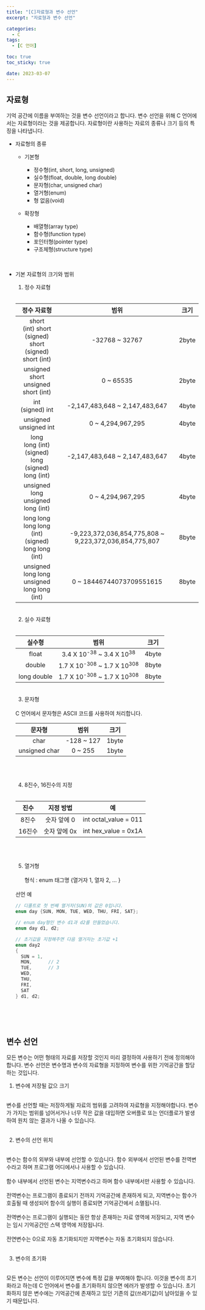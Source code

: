 ```yaml
---
title: "[C]자료형과 변수 선언"
excerpt: "자료형과 변수 선언"

categories:
  - C
tags:
  - [C 언어]

toc: true
toc_sticky: true

date: 2023-03-07
---
```


## 자료형

기억 공간에 이름을 부여하는 것을 변수 선언이라고 합니다. 변수 선언을 위해 C 언어에서는 자료형이라는 것을 제공합니다. 자료형이란 사용하는 자료의 종류나 크기 등의 특징을 나타냅니다.
<br>

  * 자료형의 종류
    - 기본형
      + 정수형(int, short, long, unsigned)
      + 실수형(float, double, long double)
      + 문자형(char, unsigned char)
      + 열거형(enum)
      + 형 없음(void)

    - 확장형
      + 배열형(array type)
      + 함수형(function type)
      + 포인터형(pointer type)
      + 구조체형(structure type)

<br>

  * 기본 자료형의 크기와 범위
    1. 정수 자료형
    <br>

    | 정수 자료형 | 범위 | 크기 |
    | :---: | :---: | :---:|
    | short <br> (int) short <br> (signed) short <br> (signed) short (int) | -32768 ~ 32767 | 2byte |
    | unsigned short <br> unsigned short (int) | 0 ~ 65535 | 2byte |
    | int <br> (signed) int | -2,147,483,648 ~ 2,147,483,647 | 4byte |
    | unsigned <br> unsigned int | 0 ~ 4,294,967,295 | 4byte |
    | long <br> long (int) <br> (signed) long <br> (signed) long (int) | -2,147,483,648 ~ 2,147,483,647 | 4byte |
    | unsigned long <br> unsigned long (int) | 0 ~ 4,294,967,295 | 4byte |
    | long long <br> long long (int) <br> (signed) long long (int) | -9,223,372,036,854,775,808 ~ 9,223,372,036,854,775,807 | 8byte |
    | unsigned long long <br> unsigned long long (int) | 0 ~ 18446744073709551615 | 8byte |

    <br>

    2. 실수 자료형
    <br>

    | 실수형 | 범위 | 크기 |
    | :---: | :---: | :---: |
    | float | 3.4 X 10<sup>-38</sup> ~ 3.4 X 10<sup>38</sup> | 4byte |
    | double | 1.7 X 10<sup>-308</sup> ~ 1.7 X 10<sup>308</sup> | 8byte |
    | long double | 1.7 X 10<sup>-308</sup> ~ 1.7 X 10<sup>308</sup> | 8byte |

    <br>

    3. 문자형
    <br>
    C 언어에서 문자형은 ASCII 코드를 사용하여 처리합니다.
    <br>

    | 문자형 | 범위 | 크기 |
    | :---: | :---: | :---: |
    | char | -128 ~ 127 | 1byte |
    | unsigned char | 0 ~ 255 | 1byte |

    <br><br>

    4. 8진수, 16진수의 지정
    <br>

    | 진수 | 지정 방법 | 예 |
    | :---: | :---: | :---: |
    | 8진수 | 숫자 앞에 0 | int octal_value = 011 |
    | 16진수 | 숫자 앞에 0x | int hex_value = 0x1A |

    <br><br>

    5. 열거형
    <br><br>
    형식 : enum 태그명 {열거자 1, 열자 2, ... }

    <br>
    선언 예

    ```c
    // 디폴트로 첫 번째 열거자(SUN)의 값은 0입니다.
    enum day {SUN, MON, TUE, WED, THU, FRI, SAT};

    // enum day형인 변수 d1과 d2를 만들었습니다.
    enum day d1, d2;

    // 초기값을 지정해주면 다음 열거자는 초기값 +1
    enum day2
    {
      SUN = 1,
      MON,      // 2
      TUE,      // 3
      WED,
      THU,
      FRI,
      SAT
    } d1, d2;
    ```

<br><br><br>

## 변수 선언

모든 변수는 어떤 형태의 자료를 저장할 것인지 미리 결정하여 사용하기 전에 정의해야 합니다. 변수 선언은 변수명과 변수의 자료형을 지정하여 변수를 위한 기억공간을 할당하는 것입니다.

  1. 변수에 저장될 값으 크기
  <br>
  변수를 선언할 때는 저장하게될 자료의 범위를 고려하여 자료형을 지정해야합니다. 변수가 가지는 범위를 넘어서거나 너무 작은 값을 대입하면 오버플로 또는 언더플로가 발생하여 원치 않는 결과가 나올 수 있습니다.
  <br><br>

  2. 변수의 선언 위치
  <br>
  변수는 함수의 외부와 내부에 선언할 수 있습니다. 함수 외부에서 선언된 변수를 전역변수라고 하며 프로그램 어디에서나 사용할 수 있습니다.
  <br><br>
  함수 내부에서 선언된 변수는 지역변수라고 하며 함수 내부에서만 사용할 수 있습니다.
  <br><br>
  전역변수는 프로그램이 종료되기 전까지 기억공간에 존재하게 되고, 지역변수는 함수가 호출될 때 생성되어 함수의 실행이 종료되면 기억공간에서 소멸됩니다.
  <br><br>
  전역변수는 프로그램이 실행되는 동안 항상 존재하는 자료 영역에 저장되고, 지역 변수는 임시 기억공간인 스택 영역에 저장됩니다.
  <br><br>
  전연변수는 0으로 자동 초기화되지만 지역변수는 자동 초기화되지 않습니다.
  <br><br>

  3. 변수의 초기화
  <br>
  모든 변수는 선언이 이루어지면 변수에 특정 값을 부여해야 합니다. 이것을 변수의 초기화라고 하는데 C 언어에서 변수를 초기화하지 않으면 에러가 발생할 수 있습니다. 초기화하지 않은 변수에는 기억공간에 존재하고 있던 기존의 값(쓰레기값)이 남아있을 수 있기 때문입니다.

<br>